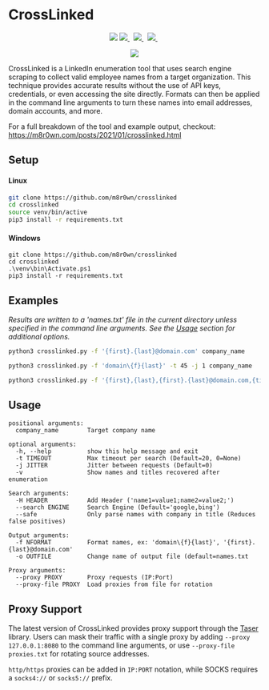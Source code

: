 # CrossLinked
<p align="center">
    <img src="https://img.shields.io/badge/License-GPL%20v3.0-green?style=plastic"/>
    <a href="https://www.twitter.com/m8r0wn">
        <img src="https://img.shields.io/badge/Twitter-@m8r0wn-blue?style=plastic&logo=twitter"/>
    </a>&nbsp;
    <a href="https://github.com/sponsors/m8r0wn">
        <img src="https://img.shields.io/badge/Sponsor-GitHub-green?style=plastic&logo=github"/>
    </a>&nbsp;
    <a href="https://www.paypal.com/donate?hosted_button_id=68W8UCUF4SMTCn">
        <img src="https://img.shields.io/badge/Donate-PayPal-blue?style=plastic&logo=paypal"/>
    </a>&nbsp;
 </p>

<p align="center">
    <img src="https://m8r0wn.com/posts/2021/01/crosslinked.png" style="max-width:400px;">
</p>

CrossLinked is a LinkedIn enumeration tool that uses search engine scraping to collect valid employee names from a target 
organization. This technique provides accurate results without the use of API keys, credentials, or even accessing 
the site directly. Formats can then be applied in the command line arguments to turn these names into email addresses, 
domain accounts, and more.

For a full breakdown of the tool and example output, checkout:<br>
<a href="https://m8r0wn.com/posts/2021/01/crosslinked.html">https://m8r0wn.com/posts/2021/01/crosslinked.html </a>

## Setup
#### Linux
```bash
git clone https://github.com/m8r0wn/crosslinked
cd crosslinked
source venv/bin/active
pip3 install -r requirements.txt
```
#### Windows
```
git clone https://github.com/m8r0wn/crosslinked
cd crosslinked
.\venv\bin\Activate.ps1
pip3 install -r requirements.txt
```

## Examples
*Results are written to a 'names.txt' file in the current directory unless specified in the command line arguments.
See the <a href="#Usage">Usage</a> section for additional options.*
```bash
python3 crosslinked.py -f '{first}.{last}@domain.com' company_name
```

```bash
python3 crosslinked.py -f 'domain\{f}{last}' -t 45 -j 1 company_name
```

```bash
python3 crosslinked.py -f '{first},{last},{first}.{last}@domain.com,{title}' company_name -o users.csv
```

## Usage
```
positional arguments:
  company_name        Target company name

optional arguments:
  -h, --help          show this help message and exit
  -t TIMEOUT          Max timeout per search (Default=20, 0=None)
  -j JITTER           Jitter between requests (Default=0)
  -v                  Show names and titles recovered after enumeration

Search arguments:
  -H HEADER           Add Header ('name1=value1;name2=value2;')
  --search ENGINE     Search Engine (Default='google,bing')
  --safe              Only parse names with company in title (Reduces false positives)

Output arguments:
  -f NFORMAT          Format names, ex: 'domain\{f}{last}', '{first}.{last}@domain.com'
  -o OUTFILE          Change name of output file (default=names.txt

Proxy arguments:
  --proxy PROXY       Proxy requests (IP:Port)
  --proxy-file PROXY  Load proxies from file for rotation
```

## Proxy Support
The latest version of CrossLinked provides proxy support through the <a href='https://github.com/m8r0wn/taser'>Taser</a>
library. Users can mask their traffic with a single proxy by adding ```--proxy 127.0.0.1:8080``` to the command line 
arguments, or use ```--proxy-file proxies.txt``` for rotating source addresses.

```http/https``` proxies can be added in ```IP:PORT``` notation, while SOCKS requires a ```socks4://``` or 
```socks5://``` prefix.


